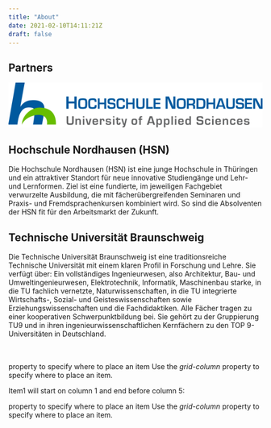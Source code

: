 ```yaml
---
title: "About"
date: 2021-02-10T14:11:21Z
draft: false
---
```

## Partners

<div class="grid-container-about">
  <div class="item"><a href="https://www.hs-nordhausen.de/hochschule/"><img src="/images/logo-hsn.svg" alt="logo hochschule nordhausen" /></a></div>
  <div class="item-right"><h2>Hochschule Nordhausen (HSN)</h2><p>Die Hochschule Nordhausen (HSN) ist eine junge Hochschule in Thüringen und ein attraktiver Standort für neue innovative Studiengänge und Lehr- und Lernformen. Ziel ist eine fundierte, im jeweiligen Fachgebiet verwurzelte Ausbildung, die mit fächerübergreifenden Seminaren und Praxis- und Fremdsprachenkursen kombiniert wird. So sind die Absolventen der HSN fit für den Arbeitsmarkt der Zukunft.</p>
  </div>
  <div class="item-left"><h2>Technische Universität Braunschweig</h2><p>Die Technische Universität Braunschweig ist eine traditionsreiche Technische Universität  mit einem klaren Profil in Forschung und Lehre. Sie verfügt über:
Ein vollständiges Ingenieurwesen, also Architektur, Bau- und Umweltingenieurwesen, Elektrotechnik, Informatik, Maschinenbau
starke, in die TU fachlich vernetzte, Naturwissenschaften,
in die TU integrierte Wirtschafts-, Sozial- und Geisteswissenschaften sowie Erziehungswissenschaften und die Fachdidaktiken.
Alle Fächer tragen zu einer kooperativen Schwerpunktbildung bei.
Sie gehört zu der Gruppierung TU9 und in ihren ingenieurwissenschaftlichen Kernfächern zu den TOP 9-Universitäten in Deutschland.</div>
  <div class="item"><img src="https://placehold.it/140x100" alt="" /></div>
  <div class="item"><img src="https://placehold.it/140x100" alt="" /></div>
  <div class="item-right">property to specify where to place an item Use the <em>grid-column</em> property to specify where to place an item.</p>
<p>Item1 will start on column 1 and end before column 5:</div>
  <div class="item-left">property to specify where to place an item Use the <em>grid-column</em> property to specify where to place an item.</p></div>
  <div class="item"><img src="https://placehold.it/140x100" alt="" /></div>
</div>
